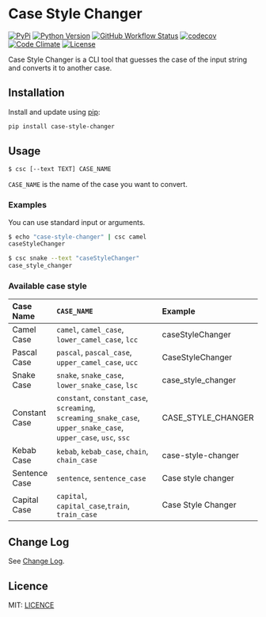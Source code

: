 # Case Style Changer

[![PyPi](https://img.shields.io/pypi/v/case-style-changer)](https://pypi.org/project/case-style-changer) [![Python Version](https://img.shields.io/pypi/pyversions/case-style-changer)](https://pypi.org/project/case-style-changer) [![GitHub Workflow Status](https://img.shields.io/github/workflow/status/xkumiyu/case-style-changer/Python%20package)](https://github.com/xkumiyu/case-style-changer/actions) [![codecov](https://img.shields.io/codecov/c/github/xkumiyu/case-style-changer)](https://codecov.io/gh/xkumiyu/case-style-changer) [![Code Climate](https://img.shields.io/codeclimate/maintainability/xkumiyu/case-style-changer)](https://codeclimate.com/github/xkumiyu/case-style-changer) [![License](https://img.shields.io/github/license/xkumiyu/case-style-changer)](LICENSE)

Case Style Changer is a CLI tool that guesses the case of the input string and converts it to another case.

## Installation

Install and update using [pip](https://pip.pypa.io/en/stable/quickstart/):

``` sh
pip install case-style-changer
```

## Usage

``` sh
$ csc [--text TEXT] CASE_NAME
```

`CASE_NAME` is the name of the case you want to convert.

### Examples

You can use standard input or arguments.

``` sh
$ echo "case-style-changer" | csc camel
caseStyleChanger
```

``` sh
$ csc snake --text "caseStyleChanger"
case_style_changer
```

### Available case style

| Case Name | `CASE_NAME` | Example |
|:--|:--|:--|
| Camel Case | `camel`, `camel_case`, `lower_camel_case`, `lcc` | caseStyleChanger |
| Pascal Case | `pascal`, `pascal_case`, `upper_camel_case`, `ucc` | CaseStyleChanger |
| Snake Case | `snake`, `snake_case`, `lower_snake_case`, `lsc` | case_style_changer |
| Constant Case | `constant`, `constant_case`, `screaming`, `screaming_snake_case`, `upper_snake_case`, `upper_case`, `usc`, `ssc` | CASE_STYLE_CHANGER |
| Kebab Case | `kebab`, `kebab_case`, `chain`, `chain_case` | case-style-changer |
| Sentence Case | `sentence`, `sentence_case` | Case style changer |
| Capital Case | `capital`, `capital_case`,`train`, `train_case` | Case Style Changer |

## Change Log

See [Change Log](CHANGELOG.md).

## Licence

MIT: [LICENCE](LICENSE)
